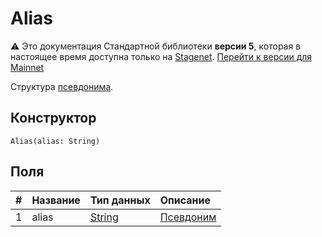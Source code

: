 # Alias

:warning: Это документация Стандартной библиотеки **версии 5**, которая в настоящее время доступна только на [Stagenet](/ru/blockchain/blockchain-network/). [Перейти к версии для Mainnet](/ru/ride/structures/common-structures/alias)

Структура [псевдонима](/ru/blockchain/account/alias).

## Конструктор

``` ride
Alias(alias: String)
```

## Поля

|   #   | Название | Тип данных | Описание |
| :--- | :--- | :--- | :--- |
| 1 | alias | [String](/ru/ride/v5/data-types/string) | [Псевдоним](/ru/blockchain/account/alias) |
